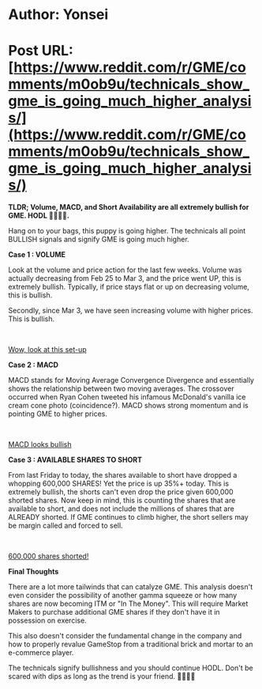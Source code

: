 # Author: Yonsei
# Post URL: [https://www.reddit.com/r/GME/comments/m0ob9u/technicals_show_gme_is_going_much_higher_analysis/](https://www.reddit.com/r/GME/comments/m0ob9u/technicals_show_gme_is_going_much_higher_analysis/)


**TLDR; Volume, MACD, and Short Availability are all extremely bullish for GME. HODL 🚀🚀🚀🚀.**

Hang on to your bags, this puppy is going higher. The technicals all point BULLISH signals and signify GME is going much higher.

**Case 1 : VOLUME**

Look  at the volume and price action for the last few weeks. Volume was  actually decreasing from Feb 25 to Mar 3, and the price went UP, this is  extremely bullish. Typically, if price stays flat or up on decreasing  volume, this is bullish.

Secondly, since Mar 3, we have seen increasing volume with higher prices. This is bullish.

&#x200B;

[Wow, look at this set-up](https://preview.redd.it/yutvew3azul61.jpg?width=467&format=pjpg&auto=webp&s=c45a49ab8722ca5a1e287f70e8952e6ec00354e6)

**Case 2 : MACD**

MACD  stands for Moving Average Convergence Divergence and essentially shows  the relationship between two moving averages. The crossover occurred  when Ryan Cohen tweeted his infamous McDonald's vanilla ice cream cone  photo (coincidence?). MACD shows strong momentum and is pointing GME to  higher prices.

&#x200B;

[MACD looks bullish](https://preview.redd.it/v2797p7czul61.jpg?width=493&format=pjpg&auto=webp&s=51982ef08fc93dc8e47b3a1a09d13223212af3c1)

**Case 3 : AVAILABLE SHARES TO SHORT**

From  last Friday to today, the shares available to short have dropped a  whopping 600,000 SHARES! Yet the price is up 35%+ today. This is  extremely bullish, the shorts can't even drop the price given 600,000  shorted shares. Now keep in mind, this is counting the shares that are  available to short, and does not include the millions of shares that are  ALREADY shorted. If GME continues to climb higher, the short sellers  may be margin called and forced to sell.

&#x200B;

[600,000 shares shorted!](https://preview.redd.it/qx30867ezul61.png?width=498&format=png&auto=webp&s=c8b08889b2d0198c8879f98d8d5bed78dfc5a281)

**Final Thoughts**

There  are a lot more tailwinds that can catalyze GME. This analysis doesn't  even consider the possibility of another gamma squeeze or how many  shares are now becoming ITM or "In The Money". This will require Market  Makers to purchase additional GME shares if they don't have it in  possession on exercise.

This also  doesn't consider the fundamental change in the company and how to  properly revalue GameStop from a traditional brick and mortar to an  e-commerce player.

The technicals signify bullishness and you should continue HODL. Don't be scared with dips as long as the trend is your friend. **🚀🚀🚀🚀**